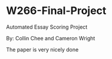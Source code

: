 # W266-Final-Project
Automated Essay Scoring Project

By: Collin Chee and Cameron Wright

The paper is very nicely done



